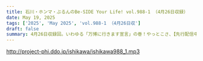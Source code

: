 ```yaml
---
title: 石川・ホンマ・ぶるんのBe-SIDE Your Life! vol.988-1 （4月26日収録）
date: May 19, 2025
tags: ['2025', 'May 2025', 'vol.988-1 （4月26日収']
draft: false
summary: 4月26日収録回。いわゆる「万博に行きます宣言」の巻！やっとこさ、【先行配信中の990回..."行ってきました報告の巻"】に追いつきました！ということで、既に990回を聴取済みの方は、今回に限り聞かなくても大丈夫です！wwwww
---
```


http://project-phi.ddo.jp/ishikawa/ishikawa988_1.mp3